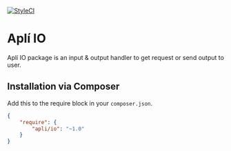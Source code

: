 [![StyleCI](https://github.styleci.io/repos/140433173/shield?branch=master)](https://github.styleci.io/repos/140433173)

# Aplí IO

Aplí IO package is an input & output handler to get request or send output to user.

## Installation via Composer

Add this to the require block in your `composer.json`.

``` json
{
    "require": {
        "apli/io": "~1.0"
    }
}
```
